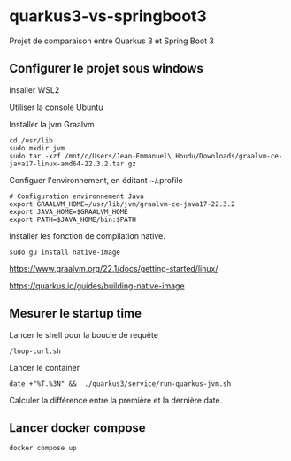 # quarkus3-vs-springboot3

Projet de comparaison entre Quarkus 3 et Spring Boot 3

## Configurer le projet sous windows

Insaller WSL2

Utiliser la console Ubuntu

Installer la jvm Graalvm

```shell script
cd /usr/lib
sudo mkdir jvm 
sudo tar -xzf /mnt/c/Users/Jean-Emmanuel\ Houdu/Downloads/graalvm-ce-java17-linux-amd64-22.3.2.tar.gz 
```
Configuer l'environnement, en éditant ~/.profile

```shell script
# Configuration environnement Java
export GRAALVM_HOME=/usr/lib/jvm/graalvm-ce-java17-22.3.2
export JAVA_HOME=$GRAALVM_HOME
export PATH=$JAVA_HOME/bin:$PATH
```

Installer les fonction de compilation native.

```shell script
sudo gu install native-image
```

https://www.graalvm.org/22.1/docs/getting-started/linux/

https://quarkus.io/guides/building-native-image





## Mesurer le startup time

Lancer le shell pour la boucle de requête

```shell script
/loop-curl.sh
```

Lancer le container

```shell script
date +"%T.%3N" &&  ./quarkus3/service/run-quarkus-jvm.sh
```

Calculer la différence entre la première et la dernière date.

## Lancer docker compose

```shell script
docker compose up
```
